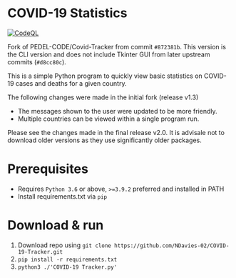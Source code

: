 # COVID-19 Statistics

[![CodeQL](https://github.com/NDavies-02/COVID-19-Tracker/actions/workflows/codeql-analysis.yml/badge.svg)](https://github.com/NDavies-02/COVID-19-Tracker/actions/workflows/codeql-analysis.yml)

Fork of PEDEL-CODE/Covid-Tracker from commit `#872381b`.
This version is the CLI version and does not include Tkinter GUI from later upstream commits (`#d8cc80c`).

This is a simple Python program to quickly view basic statistics on COVID-19 cases and deaths for a given country.

The following changes were made in the initial fork (release v1.3)

- The messages shown to the user were updated to be more friendly.
- Multiple countries can be viewed within a single program run.

Please see the changes made in the final release v2.0. It is advisale not to download older versions as they use significantly older packages.

# Prerequisites

- Requires `Python 3.6` or above, `>=3.9.2` preferred and installed in PATH
- Install requirements.txt via `pip`

# Download & run

1. Download repo using `git clone https://github.com/NDavies-02/COVID-19-Tracker.git`
2. `pip install -r requirements.txt`
3. `python3 ./'COVID-19 Tracker.py'`
